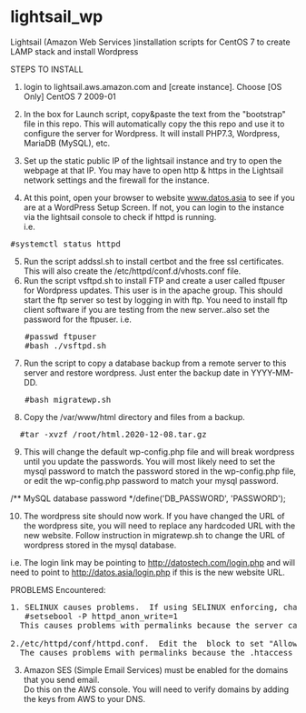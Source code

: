 # lightsail_wp
Lightsail (Amazon Web Services )installation scripts for CentOS 7 to create LAMP stack and install Wordpress

STEPS TO INSTALL
1. login to lightsail.aws.amazon.com and [create instance].  Choose [OS Only] CentOS 7 2009-01

2. In the box for Launch script, copy&paste the text from the "bootstrap" file in this repo.  This will automatically copy the
   this repo and use it to configure the server for Wordpress. It will install PHP7.3, Wordpress, MariaDB (MySQL), etc.

3. Set up the static public IP of the lightsail instance and try to open the webpage at that IP.  You may have to open http & https in the Lightsail network settings and the firewall for the instance. 
4. At this point, open your browser to website www.datos.asia to see if you are at a WordPress Setup Screen.  If not, you can login to the instance via the lightsail console to check if httpd is running.  
i.e. 
<pre>
#systemctl status httpd
</pre>
5. Run the script addssl.sh to install certbot and the free ssl certificates.  This will also create the /etc/httpd/conf.d/vhosts.conf file.
6. Run the script vsftpd.sh to install FTP and create a user called ftpuser for Wordpress updates.  This user is in the apache group. This should start the ftp server so test by logging in with ftp.  You need to install ftp client software if you are testing from the new server..also set the password for the ftpuser.  i.e.

<pre>
   #passwd ftpuser     
   #bash ./vsftpd.sh
</pre>
7. Run the script to copy a database backup from a remote server to this server and restore wordpress. Just enter the backup date in YYYY-MM-DD.
<pre>
   #bash migratewp.sh
</pre>
8. Copy the /var/www/html directory and files from a backup. 
<pre>
  #tar -xvzf /root/html.2020-12-08.tar.gz 
</pre>

9. This will change the default wp-config.php file and will break wordpress until you update the passwords. You will most likely need to set the mysql password to match the password stored in the wp-config.php file, or edit the wp-config.php password to match your mysql password.

  /** MySQL database password */define('DB_PASSWORD', 'PASSWORD');

10. The wordpress site should now work.  If you have changed the URL of the wordpress site, you will need to replace any hardcoded URL with the new website. Follow instruction in migratewp.sh to change the URL of wordpress stored in the mysql database.

i.e. The login link may be pointing to http://datostech.com/login.php and will need to point to http://datos.asia/login.php if this is the new website URL.


PROBLEMS Encountered:
<pre>
1. SELINUX causes problems.  If using SELINUX enforcing, change this boolean for httpd_anon_write->On
   #setsebool -P httpd_anon_write=1
  This causes problems with permalinks because the server cannot write the .htaccess file
  
2./etc/httpd/conf/httpd.conf.  Edit the <directory /var/www/html> block to set "AllowOveride ALL"
  The causes problems with permalinks because the .htaccess is ignored.
</pre>

3. Amazon SES (Simple Email Services) must be enabled for the domains that you send email.  
   Do this on the AWS console.  You will need to verify domains by adding the keys from AWS to your DNS.
